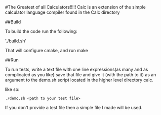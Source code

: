 #The Greatest of all Calculators!!!!!
Calc is an extension of the simple calculator language compiler found in the Calc directory

##Build

To build the code run the following:

'./build.sh'

That will configure cmake,
and run make

##Run

To run tests, write a text file with one line expressions(as many and as complicated as you like)
save that file and give it (with the path to it) as an argument to the demo.sh
script located in the higher level directory calc.

like so:

`./demo.sh <path to your test file>`

If you don't provide a test file then a simple file I made will be used.
